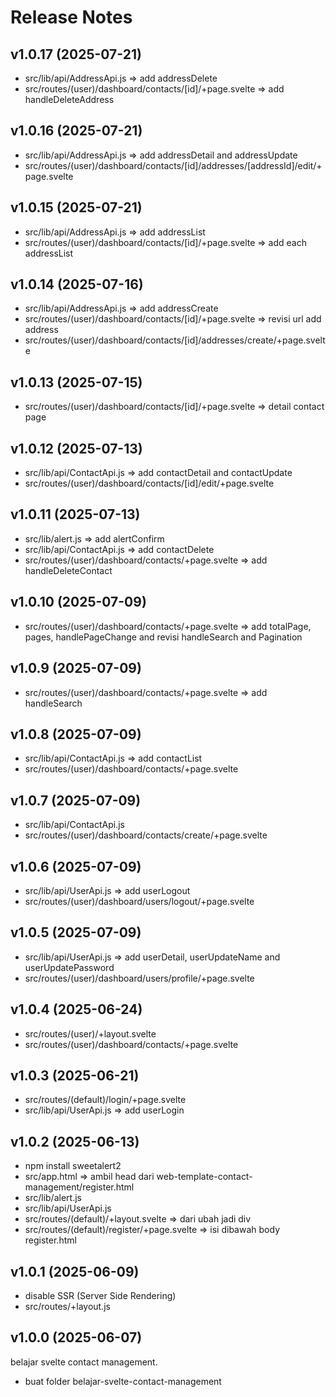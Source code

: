 # Release Notes

## v1.0.17 (2025-07-21)

- src/lib/api/AddressApi.js => add addressDelete
- src/routes/(user)/dashboard/contacts/[id]/+page.svelte => add handleDeleteAddress

## v1.0.16 (2025-07-21)

- src/lib/api/AddressApi.js => add addressDetail and addressUpdate
- src/routes/(user)/dashboard/contacts/[id]/addresses/[addressId]/edit/+page.svelte

## v1.0.15 (2025-07-21)

- src/lib/api/AddressApi.js => add addressList
- src/routes/(user)/dashboard/contacts/[id]/+page.svelte => add each addressList

## v1.0.14 (2025-07-16)

- src/lib/api/AddressApi.js => add addressCreate
- src/routes/(user)/dashboard/contacts/[id]/+page.svelte => revisi url add address
- src/routes/(user)/dashboard/contacts/[id]/addresses/create/+page.svelte

## v1.0.13 (2025-07-15)

- src/routes/(user)/dashboard/contacts/[id]/+page.svelte => detail contact page

## v1.0.12 (2025-07-13)

- src/lib/api/ContactApi.js => add contactDetail and contactUpdate
- src/routes/(user)/dashboard/contacts/[id]/edit/+page.svelte

## v1.0.11 (2025-07-13)

- src/lib/alert.js => add alertConfirm
- src/lib/api/ContactApi.js => add contactDelete
- src/routes/(user)/dashboard/contacts/+page.svelte => add handleDeleteContact

## v1.0.10 (2025-07-09)

- src/routes/(user)/dashboard/contacts/+page.svelte => add totalPage, pages, handlePageChange and revisi handleSearch and Pagination

## v1.0.9 (2025-07-09)

- src/routes/(user)/dashboard/contacts/+page.svelte => add handleSearch

## v1.0.8 (2025-07-09)

- src/lib/api/ContactApi.js => add contactList
- src/routes/(user)/dashboard/contacts/+page.svelte

## v1.0.7 (2025-07-09)

- src/lib/api/ContactApi.js
- src/routes/(user)/dashboard/contacts/create/+page.svelte

## v1.0.6 (2025-07-09)

- src/lib/api/UserApi.js => add userLogout
- src/routes/(user)/dashboard/users/logout/+page.svelte

## v1.0.5 (2025-07-09)

- src/lib/api/UserApi.js => add userDetail, userUpdateName and userUpdatePassword
- src/routes/(user)/dashboard/users/profile/+page.svelte

## v1.0.4 (2025-06-24)

- src/routes/(user)/+layout.svelte
- src/routes/(user)/dashboard/contacts/+page.svelte

## v1.0.3 (2025-06-21)

- src/routes/(default)/login/+page.svelte
- src/lib/api/UserApi.js => add userLogin

## v1.0.2 (2025-06-13)

- npm install sweetalert2
- src/app.html => ambil head dari web-template-contact-management/register.html
- src/lib/alert.js
- src/lib/api/UserApi.js
- src/routes/(default)/+layout.svelte => dari <body class="flex items-center justify-center min-h-screen p-4 bg-gradient-to-br from-gray-900 to-gray-800"> ubah jadi div
- src/routes/(default)/register/+page.svelte => isi dibawah body register.html

## v1.0.1 (2025-06-09)

- disable SSR (Server Side Rendering)
- src/routes/+layout.js

## v1.0.0 (2025-06-07)

belajar svelte contact management.

- buat folder belajar-svelte-contact-management
